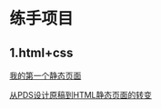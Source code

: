 # 练手项目

## 1.html+css

[我的第一个静态页面](htmlpreview.github.io/?https://github.com/joy835368394/imooc/tree/master/staticwap/html.index)

[从PDS设计原稿到HTML静态页面的转变](htmlpreview.github.io/?https://github.com/joy835368394/ife/tree/master/task%201-7/html.index)
